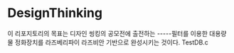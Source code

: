 # DesignThinking
이 리포지토리의 목표는 디자인 씽킹의 공모전에 출전하는 -----필터를 이용한 대용량 물 정화장치를 라즈베리파이 라즈비안 기반으로 완성시키는 것이다.
TestDB.c
